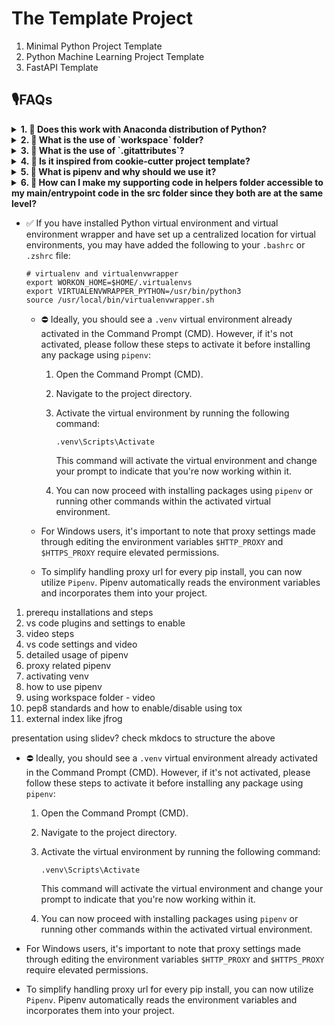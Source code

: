 # The Template Project

1. Minimal Python Project Template
2. Python Machine Learning Project Template
3. FastAPI Template



## 🎙️FAQs


<details>

<summary> <b> 1. 🤔 Does this work with Anaconda distribution of Python? </b> </summary>

*  We did not intend to build this for Anaconda, it may work.

</details>

<details>
<summary> <b> 2. 🤔 What is the use of `workspace` folder? </b> </summary>

*	The `workspaces` folder is intended for scenarios where multiple people are working on the same project on the same machine. Inside the `workspaces` folder, you can create subfolders named after each developer, allowing them to clone the project and work on different branches. These subdirectories are not tracked by Git, enabling multiple people to collaborate on the same project without conflicts. To incorporate changes, developers can merge their branches with a common branch located at the root level.

</details>

<details>
<summary> <b> 3. 🤔 What is the use of `.gitattributes`? </b> </summary>

*	The `.gitattributes` file is a standard Git configuration file. It allows you to specify attributes and behaviors for certain files in your repository. For example, you can define the line-ending style, binary or text attributes, and more.


</details>


<details>
<summary> <b> 4. 🤔 Is it inspired from cookie-cutter project template? </b> </summary>

*	In short, no. While there may be similarities in naming conventions, the Python Machine Learning Template was created based on the specific needs of machine learning projects, such as reinforcement learning, computer vision, and natural language processing. However, we do appreciate the Jupyter Notebook naming convention used in the cookie-cutter project template and we recommend that users should follow it.

	*	Here it is:

		*Naming convention is a number (for ordering), the creator's initials, and a short `-` delimited description, e.g. `1.0-jqp-initial-data-exploration`.* i.e., it follows a format of `<number>-<initials>-<short-description>`, e.g., `1.0-jqp-initial-data-exploration.ipynb`

</details>



<details>
<summary> <b> 5. 🤔 What is pipenv and why should we use it? </b> </summary>

* ✅ <a href="https://pipenv.pypa.io/en/latest/"> Pipenv </a> simplifies virtual environment management and package dependencies.
* ✅ It automatically creates isolated virtual environments for projects.
* ✅ Pipenv performs automatic dependency resolution for installed packages.
* ✅ It combines package installation, virtual environment activation, and dependency management.
* ✅ Pipenv locks dependencies to specific versions for reproducibility.
* ✅ It integrates seamlessly with existing Python tools like pip and PyPI.
* ✅ Pipenv provides built-in environment activation when entering project directories.
* ✅ It offers clear and readable output for easy troubleshooting.


</details>



<details>
<summary> <b> 6. 🤔 How can I make my supporting code in helpers folder accessible to my main/entrypoint code in the src folder since they both are at the same level? </b> </summary>

To achieve this in a clean manner, you can structure your project as a package. Follow these steps:

1. Open the `setup.py` file provided in your project, which contains the following code:

```python
from setuptools import find_packages, setup

setup(
    name="<YOUR_PROJECT_NAME>",
    version="1.0",
    packages=find_packages(),
)

```

2. Update the value of the `name` variable to match the root folder name of your project.
3. Open the terminal or Command Prompt (CMD) and navigate to the project directory.
4. Ensure that your project's virtual environment is active. If not, refer to the **Setup** section in the README for instructions specific to your operating system.
5. Add a file named `__init__.py` to the `helper` folder. This file allows the `helper` folder to be used as a module from anywhere in the package.
6. Run the following command: `pip install -e .`. ⚠️ Do not forget the `.`

   This command installs your project as a package, making it importable and allows you to organize your code in a modular way.

Now, you can place your main/entrypoint code in the 'src' folder and keep your supporting code in the 'helper' directory. Your project is ready to use this clean and organized structure.



</details>


*  ✅ If you have installed Python virtual environment and virtual environment wrapper and have set up a centralized location for virtual environments, you may have added the following to your `.bashrc` or `.zshrc` file:

      ```
      # virtualenv and virtualenvwrapper
      export WORKON_HOME=$HOME/.virtualenvs
      export VIRTUALENVWRAPPER_PYTHON=/usr/bin/python3
      source /usr/local/bin/virtualenvwrapper.sh
      ```


   *  ⛔ Ideally, you should see a `.venv` virtual environment already activated in the Command Prompt (CMD). However, if it's not activated, please follow these steps to activate it before installing any package using `pipenv`:

      1. Open the Command Prompt (CMD).
      2. Navigate to the project directory.
      3. Activate the virtual environment by running the following command:

         `.venv\Scripts\Activate`

         This command will activate the virtual environment and change your prompt to indicate that you're now working within it.

      4. You can now proceed with installing packages using `pipenv` or running other commands within the activated virtual environment.

   * For Windows users, it's important to note that proxy settings made through editing the environment variables `$HTTP_PROXY` and `$HTTPS_PROXY` require elevated permissions.

   * To simplify handling proxy url for every pip install, you can now utilize `Pipenv`. Pipenv automatically reads the environment variables and incorporates them into your project.


1. prerequ installations and steps
2. vs code plugins and settings to enable
3. video steps
4. vs code settings and video
5. detailed usage of pipenv
6. proxy related pipenv
7. activating venv
8. how to use pipenv
9. using workspace folder - video
10. pep8 standards and how to enable/disable using tox
11. external index like jfrog


presentation using slidev?
check mkdocs to structure the above


*  ⛔ Ideally, you should see a `.venv` virtual environment already activated in the Command Prompt (CMD). However, if it's not activated, please follow these steps to activate it before installing any package using `pipenv`:

   1. Open the Command Prompt (CMD).
   2. Navigate to the project directory.
   3. Activate the virtual environment by running the following command:

      `.venv\Scripts\Activate`

      This command will activate the virtual environment and change your prompt to indicate that you're now working within it.

   4. You can now proceed with installing packages using `pipenv` or running other commands within the activated virtual environment.

* For Windows users, it's important to note that proxy settings made through editing the environment variables `$HTTP_PROXY` and `$HTTPS_PROXY` require elevated permissions.

* To simplify handling proxy url for every pip install, you can now utilize `Pipenv`. Pipenv automatically reads the environment variables and incorporates them into your project.
